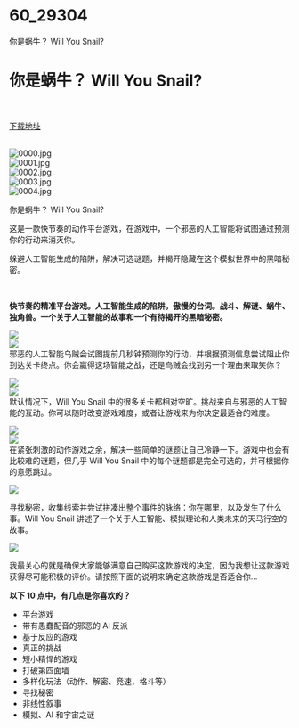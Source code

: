 # 60_29304
你是蜗牛？ Will You Snail?
# 你是蜗牛？ Will You Snail?
 <br/></br>
[下载地址](https://www.switch520.cc/article/29304 "下载地址")
<br/></br>

<p><img title="0000.jpg" src="https://www.switch520.cc/muke_img/2022_04_08_f3b7dd793b621.jpg" alt="0000.jpg"><br>
<img title="0001.jpg" src="https://www.switch520.cc/muke_img/2022_04_08_494f61e8710c7.jpg" alt="0001.jpg"><br>
<img title="0002.jpg" src="https://www.switch520.cc/muke_img/2022_04_08_be9687a0f27c7.jpg" alt="0002.jpg"><br>
<img title="0003.jpg" src="https://www.switch520.cc/muke_img/2022_04_08_838ae640a8535.jpg" alt="0003.jpg"><br>
<img title="0004.jpg" src="https://www.switch520.cc/muke_img/2022_04_08_4e56d06edf3a2.jpg" alt="0004.jpg"></p>
<p>你是蜗牛？ Will You Snail?</p>
<p>这是一款快节奏的动作平台游戏，在游戏中，一个邪恶的人工智能将试图通过预测你的行动来消灭你。</p>
<p>躲避人工智能生成的陷阱，解决可选谜题，并揭开隐藏在这个模拟世界中的黑暗秘密。</p>
<p>&nbsp;</p>
<p><strong>快节奏的精准平台游戏。人工智能生成的陷阱。傲慢的台词。战斗、解谜、蜗牛、独角兽。一个关于人工智能的故事和一个有待揭开的黑暗秘密。</strong></p>
<p><img class="aligncenter loaded" src="https://media.st.dl.pinyuncloud.com/steam/apps/1115050/extras/SimplifiedChinese_Header_01.png?t=1646695311" crossorigin="anonymous" data-original="https://media.st.dl.pinyuncloud.com/steam/apps/1115050/extras/SimplifiedChinese_Header_01.png?t=1646695311"><br>
<img class="aligncenter loaded" src="https://media.st.dl.pinyuncloud.com/steam/apps/1115050/extras/Gif_1.gif?t=1646695311" crossorigin="anonymous" data-original="https://media.st.dl.pinyuncloud.com/steam/apps/1115050/extras/Gif_1.gif?t=1646695311"><br>
邪恶的人工智能乌贼会试图提前几秒钟预测你的行动，并根据预测信息尝试阻止你到达关卡终点。你会赢得这场智能之战，还是乌贼会找到另一个理由来取笑你？</p>
<p><img class="aligncenter loaded" src="https://media.st.dl.pinyuncloud.com/steam/apps/1115050/extras/SimplifiedChinese_Header_02.png?t=1646695311" crossorigin="anonymous" data-original="https://media.st.dl.pinyuncloud.com/steam/apps/1115050/extras/SimplifiedChinese_Header_02.png?t=1646695311"><br>
<img class="aligncenter loaded" src="https://media.st.dl.pinyuncloud.com/steam/apps/1115050/extras/Gif_2c.gif?t=1646695311" crossorigin="anonymous" data-original="https://media.st.dl.pinyuncloud.com/steam/apps/1115050/extras/Gif_2c.gif?t=1646695311"><br>
默认情况下，Will You Snail 中的很多关卡都相对空旷。挑战来自与邪恶的人工智能的互动。你可以随时改变游戏难度，或者让游戏来为你决定最适合的难度。</p>
<p><img class="aligncenter loaded" src="https://media.st.dl.pinyuncloud.com/steam/apps/1115050/extras/SimplifiedChinese_Header_03.png?t=1646695311" crossorigin="anonymous" data-original="https://media.st.dl.pinyuncloud.com/steam/apps/1115050/extras/SimplifiedChinese_Header_03.png?t=1646695311"><br>
<img class="aligncenter loaded" src="https://media.st.dl.pinyuncloud.com/steam/apps/1115050/extras/Gif_3.gif?t=1646695311" crossorigin="anonymous" data-original="https://media.st.dl.pinyuncloud.com/steam/apps/1115050/extras/Gif_3.gif?t=1646695311"><br>
在紧张刺激的动作游戏之余，解决一些简单的谜题让自己冷静一下。游戏中也会有比较难的谜题，但几乎 Will You Snail 中的每个谜题都是完全可选的，并可根据你的意愿跳过。</p>
<p><img class="aligncenter loaded" src="https://media.st.dl.pinyuncloud.com/steam/apps/1115050/extras/SimplifiedChinese_Header_04.png?t=1646695311" crossorigin="anonymous" data-original="https://media.st.dl.pinyuncloud.com/steam/apps/1115050/extras/SimplifiedChinese_Header_04.png?t=1646695311"></p>
<p>寻找秘密，收集线索并尝试拼凑出整个事件的脉络：你在哪里，以及发生了什么事。Will You Snail 讲述了一个关于人工智能、模拟理论和人类未来的天马行空的故事。</p>
<p><img class="aligncenter loaded" src="https://media.st.dl.pinyuncloud.com/steam/apps/1115050/extras/SimplifiedChinese_Header_05.png?t=1646695311" crossorigin="anonymous" data-original="https://media.st.dl.pinyuncloud.com/steam/apps/1115050/extras/SimplifiedChinese_Header_05.png?t=1646695311"></p>
<p>我最关心的就是确保大家能够满意自己购买这款游戏的决定，因为我想让这款游戏获得尽可能积极的评价。请按照下面的说明来确定这款游戏是否适合你…</p>
<p><strong>以下 10 点中，有几点是你喜欢的？</strong></p>
<ul class="bb_ul">
<li>平台游戏</li>
<li>带有愚蠢配音的邪恶的 AI 反派</li>
<li>基于反应的游戏</li>
<li>真正的挑战</li>
<li>短小精悍的游戏</li>
<li>打破第四面墙</li>
<li>多样化玩法（动作、解密、竞速、格斗等）</li>
<li>寻找秘密</li>
<li>非线性叙事</li>
<li>模拟、AI 和宇宙之谜</li>
</ul>
<p></p> 
